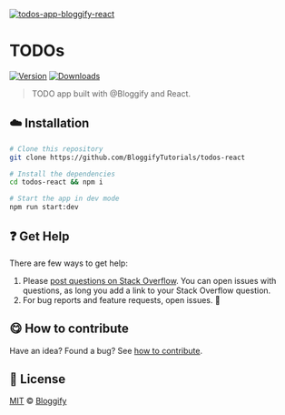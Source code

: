 <!-- Please do not edit this file. Edit the `blah` field in the `package.json` instead. If in doubt, open an issue. -->








[![todos-app-bloggify-react](https://i.imgur.com/PtZka5m.png)](#)











# TODOs

 [![Version](https://img.shields.io/npm/v/todos-app-bloggify-react.svg)](https://www.npmjs.com/package/todos-app-bloggify-react) [![Downloads](https://img.shields.io/npm/dt/todos-app-bloggify-react.svg)](https://www.npmjs.com/package/todos-app-bloggify-react)







> TODO app built with @Bloggify and React.

















## :cloud: Installation

```bash
# Clone this repository
git clone https://github.com/BloggifyTutorials/todos-react

# Install the dependencies
cd todos-react && npm i

# Start the app in dev mode
npm run start:dev
```






















## :question: Get Help

There are few ways to get help:



 1. Please [post questions on Stack Overflow](https://stackoverflow.com/questions/ask). You can open issues with questions, as long you add a link to your Stack Overflow question.
 2. For bug reports and feature requests, open issues. :bug:
















## :yum: How to contribute
Have an idea? Found a bug? See [how to contribute][contributing].
























## :scroll: License

[MIT][license] © [Bloggify][website]






[license]: /LICENSE
[website]: https://bloggify.org
[contributing]: /CONTRIBUTING.md
[docs]: /DOCUMENTATION.md
